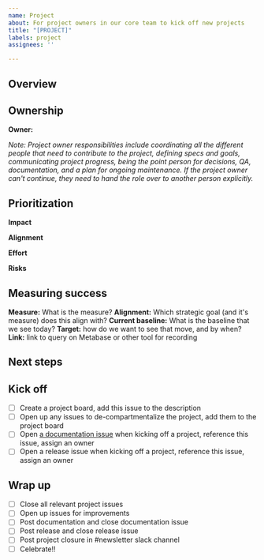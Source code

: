 ```yaml
---
name: Project
about: For project owners in our core team to kick off new projects
title: "[PROJECT]"
labels: project
assignees: ''

---
```


## Overview 
<!-- (What is the need, problem or challenge we are tackling? -->

## Ownership
<!-- Add yourself as owner here, discuss ownership with another if needed -->
**Owner:** 
<!-- Add the following roles as they develop, again discuss ownership before @mentioning -->
<!-- **Product:** -->
<!-- **Design:** -->
<!-- **Engineering:**  -->
<!-- **Documentation:**  -->

*Note: Project owner responsibilities include coordinating all the different people that need to contribute to the project, defining specs and goals, communicating project progress, being the point person for decisions, QA, documentation, and a plan for ongoing maintenance. If the project owner can't continue, they need to hand the role over to another person explicitly.*

## Prioritization
<!-- Why should we prioritize this project? -->

**Impact**
<!-- What is the perceived impact of this project? How confident are we about this? -->

**Alignment**
<!-- How well does this project align with our mission, our current goals and focus? -->

<!-- 
You might also to consider some of the following
- How does this serve our mission
- Will this help to make us financially sustainable within a year?
- Can this make us move faster?
- Does this increase quality? 
- Does this add technical debt?
- Is it feasible to build and maintain with our current team and runway?
- What insight or research is this project based on?
- Is this problem already solved elsewhere?
- How will we measure our success? Do we have a baseline today that we can compare this against?
- How well do we understand the complexity of the problem, feature to be added or user need to be addressed? 
- What is the estimated timeframe for delivering this project?
-->

**Effort**
<!-- What's the perceived level of effort needed to complete this project? How confident are we about it?-->

**Risks**
<!-- If this project is going to go wrong, what's the most likely cause and what can you do to derisk upfront? -->

## Measuring success
<!-- What do you expect to see as a result of this project? How will you measure it?-->

**Measure:** What is the measure?
**Alignment:** Which strategic goal (and it's measure) does this align with?
**Current baseline:** What is the baseline that we see today?
**Target:** how do we want to see that move, and by when?
**Link:** link to query on Metabase or other tool for recording

## Next steps
<!-- Is there further work needed to answer any of the questions above? How might we answer them? What support is needed (@mention anyone you would like to discuss this with) -->

## Kick off 
<!-- If this project is prioritised we'll need to -->
- [ ] Create a project board, add this issue to the description
- [ ] Open up any issues to de-compartmentalize the project, add them to the project board
- [ ] Open [a documentation issue](https://github.com/opencollective/opencollective/issues/new?assignees=&labels=documentation&template=documentation.md&title=%5BDOCS%5D) when kicking off a project, reference this issue, assign an owner
- [ ] Open a release issue when kicking off a project, reference this issue, assign an owner 

## Wrap up
<!-- to Close this issue we need to -->

- [ ] Close all relevant project issues
- [ ] Open up issues for improvements 
- [ ] Post documentation and close documentation issue
- [ ] Post release and close release issue
- [ ] Post project closure in #newsletter slack channel 
- [ ] Celebrate!!
